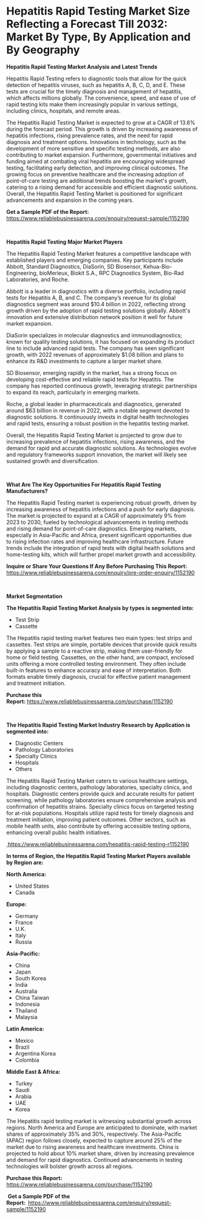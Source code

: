 <p><h1>Hepatitis Rapid Testing Market Size Reflecting a Forecast Till 2032: Market By Type, By Application and By Geography</h1></p><p><strong>Hepatitis Rapid Testing Market Analysis and Latest Trends</strong></p>
<p><p>Hepatitis Rapid Testing refers to diagnostic tools that allow for the quick detection of hepatitis viruses, such as hepatitis A, B, C, D, and E. These tests are crucial for the timely diagnosis and management of hepatitis, which affects millions globally. The convenience, speed, and ease of use of rapid testing kits make them increasingly popular in various settings, including clinics, hospitals, and remote areas.</p><p>The Hepatitis Rapid Testing Market is expected to grow at a CAGR of 13.6% during the forecast period. This growth is driven by increasing awareness of hepatitis infections, rising prevalence rates, and the need for rapid diagnosis and treatment options. Innovations in technology, such as the development of more sensitive and specific testing methods, are also contributing to market expansion. Furthermore, governmental initiatives and funding aimed at combating viral hepatitis are encouraging widespread testing, facilitating early detection, and improving clinical outcomes. The growing focus on preventive healthcare and the increasing adoption of point-of-care testing are additional trends boosting the market's growth, catering to a rising demand for accessible and efficient diagnostic solutions. Overall, the Hepatitis Rapid Testing Market is positioned for significant advancements and expansion in the coming years.</p></p>
<p><strong>Get a Sample PDF of the Report:&nbsp;</strong> <a href="https://www.reliablebusinessarena.com/enquiry/request-sample/1152190?utm_campaign=2175&utm_medium=2&utm_source=Github&utm_content=ia&utm_term=13042025&utm_id=hepatitis-rapid-testing">https://www.reliablebusinessarena.com/enquiry/request-sample/1152190</a></p>
<p>&nbsp;</p>
<p><strong>Hepatitis Rapid Testing Major Market Players</strong></p>
<p><p>The Hepatitis Rapid Testing Market features a competitive landscape with established players and emerging companies. Key participants include Abbott, Standard Diagnostics, DiaSorin, SD Biosensor, Kehua-Bio-Engineering, bioMerieux, Biokit S.A., RPC Diagnostics System, Bio-Rad Laboratories, and Roche. </p><p>Abbott is a leader in diagnostics with a diverse portfolio, including rapid tests for Hepatitis A, B, and C. The company’s revenue for its global diagnostics segment was around $10.4 billion in 2022, reflecting strong growth driven by the adoption of rapid testing solutions globally. Abbott's innovation and extensive distribution network position it well for future market expansion.</p><p>DiaSorin specializes in molecular diagnostics and immunodiagnostics; known for quality testing solutions, it has focused on expanding its product line to include advanced rapid tests. The company has seen significant growth, with 2022 revenues of approximately $1.08 billion and plans to enhance its R&D investments to capture a larger market share.</p><p>SD Biosensor, emerging rapidly in the market, has a strong focus on developing cost-effective and reliable rapid tests for Hepatitis. The company has reported continuous growth, leveraging strategic partnerships to expand its reach, particularly in emerging markets.</p><p>Roche, a global leader in pharmaceuticals and diagnostics, generated around $63 billion in revenue in 2022, with a notable segment devoted to diagnostic solutions. It continuously invests in digital health technologies and rapid tests, ensuring a robust position in the hepatitis testing market.</p><p>Overall, the Hepatitis Rapid Testing Market is projected to grow due to increasing prevalence of hepatitis infections, rising awareness, and the demand for rapid and accurate diagnostic solutions. As technologies evolve and regulatory frameworks support innovation, the market will likely see sustained growth and diversification.</p></p>
<p>&nbsp;</p>
<p><strong>What Are The Key Opportunities For Hepatitis Rapid Testing Manufacturers?</strong></p>
<p><p>The Hepatitis Rapid Testing market is experiencing robust growth, driven by increasing awareness of hepatitis infections and a push for early diagnosis. The market is projected to expand at a CAGR of approximately 9% from 2023 to 2030, fueled by technological advancements in testing methods and rising demand for point-of-care diagnostics. Emerging markets, especially in Asia-Pacific and Africa, present significant opportunities due to rising infection rates and improving healthcare infrastructure. Future trends include the integration of rapid tests with digital health solutions and home-testing kits, which will further propel market growth and accessibility.</p></p>
<p><strong>Inquire or Share Your Questions If Any Before Purchasing This Report:</strong> <a href="https://www.reliablebusinessarena.com/enquiry/pre-order-enquiry/1152190?utm_campaign=2175&utm_medium=2&utm_source=Github&utm_content=ia&utm_term=13042025&utm_id=hepatitis-rapid-testing">https://www.reliablebusinessarena.com/enquiry/pre-order-enquiry/1152190</a></p>
<p>&nbsp;</p>
<p><strong>Market Segmentation</strong></p>
<p><strong>The Hepatitis Rapid Testing Market Analysis by types is segmented into:</strong></p>
<p><ul><li>Test Strip</li><li>Cassette</li></ul></p>
<p><p>The Hepatitis rapid testing market features two main types: test strips and cassettes. Test strips are simple, portable devices that provide quick results by applying a sample to a reactive strip, making them user-friendly for home or field testing. Cassettes, on the other hand, are compact, enclosed units offering a more controlled testing environment. They often include built-in features to enhance accuracy and ease of interpretation. Both formats enable timely diagnosis, crucial for effective patient management and treatment initiation.</p></p>
<p><strong>Purchase this Report:&nbsp;</strong><a href="https://www.reliablebusinessarena.com/purchase/1152190?utm_campaign=2175&utm_medium=2&utm_source=Github&utm_content=ia&utm_term=13042025&utm_id=hepatitis-rapid-testing">https://www.reliablebusinessarena.com/purchase/1152190</a></p>
<p>&nbsp;</p>
<p><strong>The Hepatitis Rapid Testing Market Industry Research by Application is segmented into:</strong></p>
<p><ul><li>Diagnostic Centers</li><li>Pathology Laboratories</li><li>Specialty Clinics</li><li>Hospitals</li><li>Others</li></ul></p>
<p><p>The Hepatitis Rapid Testing Market caters to various healthcare settings, including diagnostic centers, pathology laboratories, specialty clinics, and hospitals. Diagnostic centers provide quick and accurate results for patient screening, while pathology laboratories ensure comprehensive analysis and confirmation of hepatitis strains. Specialty clinics focus on targeted testing for at-risk populations. Hospitals utilize rapid tests for timely diagnosis and treatment initiation, improving patient outcomes. Other sectors, such as mobile health units, also contribute by offering accessible testing options, enhancing overall public health initiatives.</p></p>
<p><a href="https://www.reliablebusinessarena.com/hepatitis-rapid-testing-r1152190?utm_campaign=2175&utm_medium=2&utm_source=Github&utm_content=ia&utm_term=13042025&utm_id=hepatitis-rapid-testing">&nbsp;https://www.reliablebusinessarena.com/hepatitis-rapid-testing-r1152190</a></p>
<p><strong>In terms of Region, the Hepatitis Rapid Testing Market Players available by Region are:</strong></p>
<p>
    <p> <strong> North America: </strong>
        <ul>
            <li>United States</li>
            <li>Canada</li>
        </ul>
        </p> 
    <p> <strong> Europe: </strong>
        <ul>
            <li>Germany</li>
            <li>France</li>
            <li>U.K.</li>
            <li>Italy</li>
            <li>Russia</li>
        </ul>
        </p> 
    <p> <strong> Asia-Pacific: </strong>
        <ul>
            <li>China</li>
            <li>Japan</li>
            <li>South Korea</li>
            <li>India</li>
            <li>Australia</li>
            <li>China Taiwan</li>
            <li>Indonesia</li>
            <li>Thailand</li>
            <li>Malaysia</li>
        </ul>
        </p> 
    <p> <strong> Latin America: </strong>
        <ul>
            <li>Mexico</li>
            <li>Brazil</li>
            <li>Argentina Korea</li>
            <li>Colombia</li>
        </ul>
        </p> 
    <p> <strong> Middle East & Africa: </strong>
        <ul>
            <li>Turkey</li>
            <li>Saudi</li>
            <li>Arabia</li>
            <li>UAE</li>
            <li>Korea</li>
        </ul>
    </p>
    </p>
<p><p>The Hepatitis rapid testing market is witnessing substantial growth across regions. North America and Europe are anticipated to dominate, with market shares of approximately 35% and 30%, respectively. The Asia-Pacific (APAC) region follows closely, expected to capture around 25% of the market due to rising awareness and healthcare investments. China is projected to hold about 10% market share, driven by increasing prevalence and demand for rapid diagnostics. Continued advancements in testing technologies will bolster growth across all regions.</p></p>
<p><strong>Purchase this Report: </strong><a href="https://www.reliablebusinessarena.com/purchase/1152190?utm_campaign=2175&utm_medium=2&utm_source=Github&utm_content=ia&utm_term=13042025&utm_id=hepatitis-rapid-testing">https://www.reliablebusinessarena.com/purchase/1152190</a></p>
<p>&nbsp;<strong>Get a Sample PDF of the Report:&nbsp;&nbsp;</strong><a href="https://www.reliablebusinessarena.com/enquiry/request-sample/1152190?utm_campaign=2175&utm_medium=2&utm_source=Github&utm_content=ia&utm_term=13042025&utm_id=hepatitis-rapid-testing">https://www.reliablebusinessarena.com/enquiry/request-sample/1152190</a></p>
<p><strong></strong></p>
<p><p></p><p></p><p></p></p>